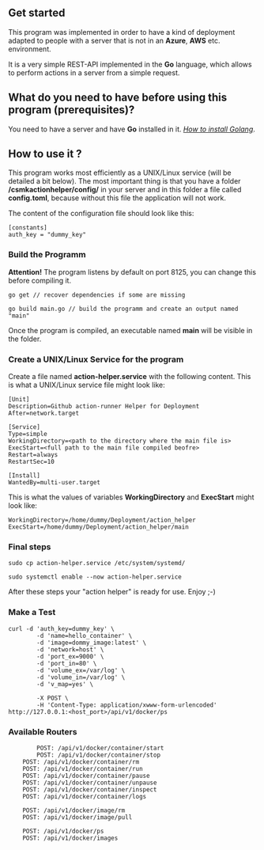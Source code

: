 ## Get started

This program was implemented in order to have a kind of deployment adapted to people with a server that is not in an **Azure**, **AWS** etc. environment.

It is a very simple REST-API implemented in the **Go** language, which allows to perform actions in a server from a simple request.

## What do you need to have before using this program (prerequisites)?
You need to have a server and have **Go** installed in it. *[How to install Golang](https://go.dev/doc/install)*.

## How to use it ? 
This program works most efficiently as a UNIX/Linux service (will be detailed a bit below). The most important thing is that you have a folder __/csmkactionhelper/config/__ in your server and in this folder a file called **config.toml**, because without this file the application will not work.

The content of the configuration file should look like this:

```
[constants]
auth_key = "dummy_key"
```

### Build the Programm
**Attention!** The program listens by default on port 8125, you can change this before compiling it.

```
go get // recover dependencies if some are missing

go build main.go // build the programm and create an output named "main"
```

Once the program is compiled, an executable named **main** will be visible in the folder.

### Create a UNIX/Linux Service for the program

Create a file named **action-helper.service** with the following content.
This is what a UNIX/Linux service file might look like:

```
[Unit]
Description=Github action-runner Helper for Deployment
After=network.target

[Service]
Type=simple
WorkingDirectory=<path to the directory where the main file is>
ExecStart=<full path to the main file compiled beofre>
Restart=always
RestartSec=10

[Install]
WantedBy=multi-user.target
```
This is what the values of variables **WorkingDirectory** and **ExecStart** might look like:

```
WorkingDirectory=/home/dummy/Deployment/action_helper
ExecStart=/home/dummy/Deployment/action_helper/main
```


### Final steps

```
sudo cp action-helper.service /etc/system/systemd/

sudo systemctl enable --now action-helper.service

```
After these steps your "action helper" is ready for use. Enjoy ;-)

### Make a Test

```
curl -d 'auth_key=dummy_key' \
        -d 'name=hello_container' \
        -d 'image=dommy_image:latest' \
        -d 'network=host' \
        -d 'port_ex=9000' \
        -d 'port_in=80' \
        -d 'volume_ex=/var/log' \
        -d 'volume_in=/var/log' \
        -d 'v_map=yes' \

        -X POST \
        -H 'Content-Type: application/xwww-form-urlencoded' http://127.0.0.1:<host_port>/api/v1/docker/ps

```

### Available Routers

```
        POST: /api/v1/docker/container/start 
        POST: /api/v1/docker/container/stop
	POST: /api/v1/docker/container/rm
	POST: /api/v1/docker/container/run
	POST: /api/v1/docker/container/pause
	POST: /api/v1/docker/container/unpause
	POST: /api/v1/docker/container/inspect
	POST: /api/v1/docker/container/logs

	POST: /api/v1/docker/image/rm
	POST: /api/v1/docker/image/pull

	POST: /api/v1/docker/ps
	POST: /api/v1/docker/images
```

